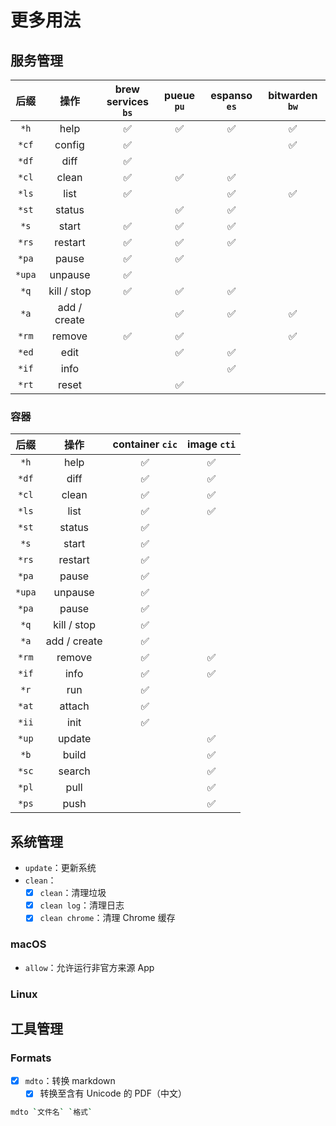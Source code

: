 # 更多用法

## 服务管理

|  后缀  |     操作     | brew<br>services `bs` | pueue `pu` | espanso `es` | bitwarden `bw` |
| :----: | :----------: | :-------------------: | :--------: | :----------: | :------------: |
|  `*h`  |     help     |          ✅           |     ✅     |      ✅      |       ✅       |
| `*cf`  |    config    |          ✅           |            |              |       ✅       |
| `*df`  |     diff     |          ✅           |            |              |                |
| `*cl`  |    clean     |          ✅           |     ✅     |      ✅      |                |
| `*ls`  |     list     |          ✅           |            |      ✅      |       ✅       |
| `*st`  |    status    |                       |     ✅     |      ✅      |                |
|  `*s`  |    start     |          ✅           |     ✅     |      ✅      |                |
| `*rs`  |   restart    |          ✅           |     ✅     |      ✅      |                |
| `*pa`  |    pause     |          ✅           |     ✅     |              |                |
| `*upa` |   unpause    |          ✅           |            |              |                |
|  `*q`  | kill / stop  |          ✅           |     ✅     |      ✅      |                |
|  `*a`  | add / create |                       |     ✅     |      ✅      |       ✅       |
| `*rm`  |    remove    |          ✅           |     ✅     |              |       ✅       |
| `*ed`  |     edit     |                       |     ✅     |      ✅      |                |
| `*if`  |     info     |                       |            |      ✅      |                |
| `*rt`  |    reset     |                       |     ✅     |              |                |

### 容器

|  后缀  |     操作     | container `cic` | image `cti` |
| :----: | :----------: | :-------------: | :---------: |
|  `*h`  |     help     |       ✅        |     ✅      |
| `*df`  |     diff     |       ✅        |     ✅      |
| `*cl`  |    clean     |       ✅        |     ✅      |
| `*ls`  |     list     |       ✅        |     ✅      |
| `*st`  |    status    |       ✅        |             |
|  `*s`  |    start     |       ✅        |             |
| `*rs`  |   restart    |       ✅        |             |
| `*pa`  |    pause     |       ✅        |             |
| `*upa` |   unpause    |       ✅        |             |
| `*pa`  |    pause     |       ✅        |             |
|  `*q`  | kill / stop  |       ✅        |             |
|  `*a`  | add / create |       ✅        |             |
| `*rm`  |    remove    |       ✅        |     ✅      |
| `*if`  |     info     |       ✅        |     ✅      |
|  `*r`  |     run      |       ✅        |             |
| `*at`  |    attach    |       ✅        |             |
| `*ii`  |     init     |       ✅        |             |
| `*up`  |    update    |                 |     ✅      |
|  `*b`  |    build     |                 |     ✅      |
| `*sc`  |    search    |                 |     ✅      |
| `*pl`  |     pull     |                 |     ✅      |
| `*ps`  |     push     |                 |     ✅      |

## 系统管理

- `update`：更新系统
- `clean`：
  - [x] `clean`：清理垃圾
  - [x] `clean log`：清理日志
  - [x] `clean chrome`：清理 Chrome 缓存

### macOS

- `allow`：允许运行非官方来源 App

### Linux

## 工具管理

### Formats

- [x] `mdto`：转换 markdown
  - [x] 转换至含有 Unicode 的 PDF（中文）

```sh
mdto `文件名` `格式`
```
